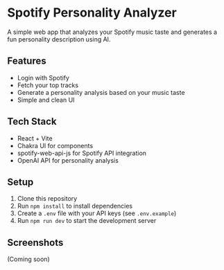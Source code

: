 # Spotify Personality Analyzer

A simple web app that analyzes your Spotify music taste and generates a fun personality description using AI.

## Features
- Login with Spotify
- Fetch your top tracks
- Generate a personality analysis based on your music taste
- Simple and clean UI

## Tech Stack
- React + Vite
- Chakra UI for components
- spotify-web-api-js for Spotify API integration
- OpenAI API for personality analysis

## Setup
1. Clone this repository
2. Run `npm install` to install dependencies
3. Create a `.env` file with your API keys (see `.env.example`)
4. Run `npm run dev` to start the development server

## Screenshots
(Coming soon)
